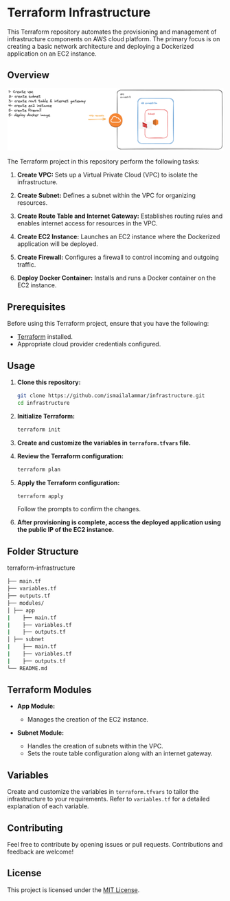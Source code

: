 # Terraform Infrastructure

This Terraform repository automates the provisioning and management of infrastructure components on AWS cloud platform. The primary focus is on creating a basic network architecture and deploying a Dockerized application on an EC2 instance.

## Overview

![alt text](/.github/static/app.png "flow")

The Terraform project in this repository perform the following tasks:

1. **Create VPC:** Sets up a Virtual Private Cloud (VPC) to isolate the infrastructure.

2. **Create Subnet:** Defines a subnet within the VPC for organizing resources.

3. **Create Route Table and Internet Gateway:** Establishes routing rules and enables internet access for resources in the VPC.

4. **Create EC2 Instance:** Launches an EC2 instance where the Dockerized application will be deployed.

5. **Create Firewall:** Configures a firewall to control incoming and outgoing traffic.

6. **Deploy Docker Container:** Installs and runs a Docker container on the EC2 instance.

## Prerequisites

Before using this Terraform project, ensure that you have the following:

- [Terraform](https://www.terraform.io/downloads.html) installed.
- Appropriate cloud provider credentials configured.

## Usage

1. **Clone this repository:**

    ```bash
    git clone https://github.com/ismailalammar/infrastructure.git
    cd infrastructure
    ```

2. **Initialize Terraform:**

    ```bash
    terraform init
    ```

3. **Create and customize the variables in `terraform.tfvars` file.**

4. **Review the Terraform configuration:**
    ```bash
    terraform plan
    ```

5. **Apply the Terraform configuration:**

    ```bash
    terraform apply
    ```

    Follow the prompts to confirm the changes.

6. **After provisioning is complete, access the deployed application using the public IP of the EC2 instance.**

## Folder Structure

terraform-infrastructure
```bash 
├── main.tf
├── variables.tf
├── outputs.tf
├── modules/
│ ├── app
|    ├── main.tf
|    ├── variables.tf
|    ├── outputs.tf
│ ├── subnet
|    ├── main.tf
|    ├── variables.tf
|    ├── outputs.tf
└── README.md
```


## Terraform Modules

- **App Module:**
  - Manages the creation of the EC2 instance.

- **Subnet Module:**
  - Handles the creation of subnets within the VPC.
  - Sets the route table configuration along with an internet gateway.



## Variables

Create and customize the variables in `terraform.tfvars` to tailor the infrastructure to your requirements. Refer to `variables.tf` for a detailed explanation of each variable.


## Contributing

Feel free to contribute by opening issues or pull requests. Contributions and feedback are welcome!

## License

This project is licensed under the [MIT License](LICENSE).
